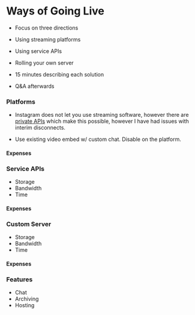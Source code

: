 # Ways of Going Live

- Focus on three directions

- Using streaming platforms
- Using service APIs
- Rolling your own server


- 15 minutes describing each solution
- Q&A afterwards

### Platforms

- Instagram does not let you use streaming software, however there are [private APIs](https://github.com/dilame/instagram-private-api) which make this possible, however I have had issues with interim disconnects.

- Use existing video embed w/ custom chat. Disable on the platform.

#### Expenses

### Service APIs

- Storage
- Bandwidth
- Time

#### Expenses

### Custom Server

- Storage
- Bandwidth
- Time

#### Expenses

### Features

- Chat
- Archiving
- Hosting